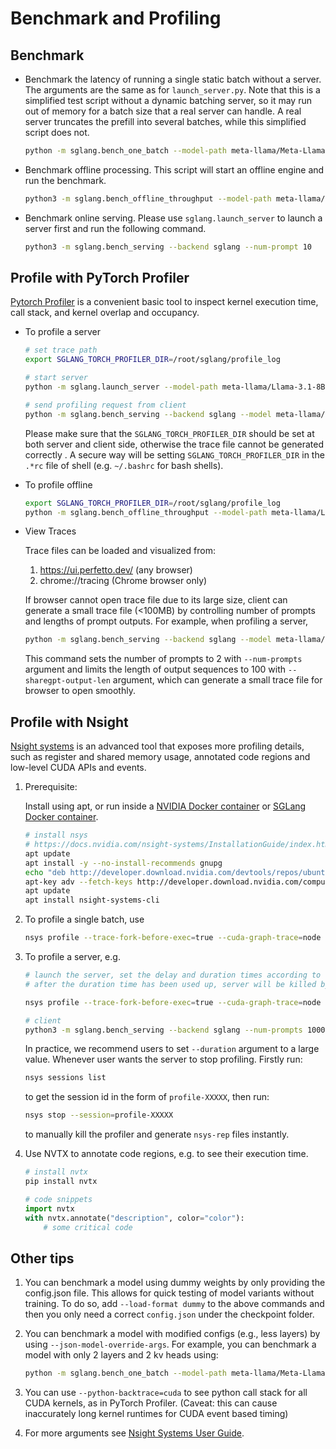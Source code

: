 # Benchmark and Profiling

## Benchmark

- Benchmark the latency of running a single static batch without a server. The arguments are the same as for `launch_server.py`.
  Note that this is a simplified test script without a dynamic batching server, so it may run out of memory for a batch size that a real server can handle. A real server truncates the prefill into several batches, while this simplified script does not.

  ```bash
  python -m sglang.bench_one_batch --model-path meta-llama/Meta-Llama-3.1-8B-Instruct --batch 32 --input-len 256 --output-len 32
  ```

- Benchmark offline processing. This script will start an offline engine and run the benchmark.

  ```bash
  python3 -m sglang.bench_offline_throughput --model-path meta-llama/Meta-Llama-3.1-8B-Instruct --num-prompts 10
  ```

- Benchmark online serving. Please use `sglang.launch_server` to launch a server first and run the following command.

  ```bash
  python3 -m sglang.bench_serving --backend sglang --num-prompt 10
  ```

## Profile with PyTorch Profiler

[Pytorch Profiler](https://pytorch.org/tutorials/recipes/recipes/profiler_recipe.html) is a convenient basic tool to inspect kernel execution time, call stack, and kernel overlap and occupancy.

- To profile a server

  ```bash
  # set trace path
  export SGLANG_TORCH_PROFILER_DIR=/root/sglang/profile_log

  # start server
  python -m sglang.launch_server --model-path meta-llama/Llama-3.1-8B-Instruct

  # send profiling request from client
  python -m sglang.bench_serving --backend sglang --model meta-llama/Llama-3.1-8B-Instruct --num-prompts 10 --sharegpt-output-len 100 --profile
  ```

  Please make sure that the `SGLANG_TORCH_PROFILER_DIR` should be set at both server and client side, otherwise the trace file cannot be generated correctly . A secure way will be setting `SGLANG_TORCH_PROFILER_DIR` in the `.*rc` file of shell (e.g. `~/.bashrc` for bash shells).

- To profile offline

  ```bash
  export SGLANG_TORCH_PROFILER_DIR=/root/sglang/profile_log
  python -m sglang.bench_offline_throughput --model-path meta-llama/Llama-3.1-8B-Instruct --dataset-name random --num-prompts 10 --profile --mem-frac=0.8
  ```

- View Traces

  Trace files can be loaded and visualized from:

  1. https://ui.perfetto.dev/ (any browser)
  2. chrome://tracing (Chrome browser only)

  If browser cannot open trace file due to its large size,
  client can generate a small trace file (<100MB) by controlling number of prompts and lengths of prompt outputs.
  For example, when profiling a server,

  ```bash
  python -m sglang.bench_serving --backend sglang --model meta-llama/Llama-3.1-8B-Instruct --num-prompts 2 --sharegpt-output-len 100 --profile
  ```

  This command sets the number of prompts to 2 with `--num-prompts` argument and limits the length of output sequences to 100 with `--sharegpt-output-len` argument, which can generate a small trace file for browser to open smoothly.

## Profile with Nsight

[Nsight systems](https://docs.nvidia.com/nsight-systems/) is an advanced tool that exposes more profiling details, such as register and shared memory usage, annotated code regions and low-level CUDA APIs and events.

1. Prerequisite:

   Install using apt, or run inside a [NVIDIA Docker container](https://catalog.ngc.nvidia.com/orgs/nvidia/containers/pytorch/tags) or [SGLang Docker container](https://github.com/sgl-project/sglang/tree/main/docker).

   ```bash
   # install nsys
   # https://docs.nvidia.com/nsight-systems/InstallationGuide/index.html
   apt update
   apt install -y --no-install-recommends gnupg
   echo "deb http://developer.download.nvidia.com/devtools/repos/ubuntu$(source /etc/lsb-release; echo "$DISTRIB_RELEASE" | tr -d .)/$(dpkg --print-architecture) /" | tee /etc/apt/sources.list.d/nvidia-devtools.list
   apt-key adv --fetch-keys http://developer.download.nvidia.com/compute/cuda/repos/ubuntu1804/x86_64/7fa2af80.pub
   apt update
   apt install nsight-systems-cli
   ```

2. To profile a single batch, use

   ```bash
   nsys profile --trace-fork-before-exec=true --cuda-graph-trace=node python3 -m sglang.bench_one_batch --model meta-llama/Meta-Llama-3-8B --batch-size 64 --input-len 512
   ```

3. To profile a server, e.g.

   ```bash
   # launch the server, set the delay and duration times according to needs
   # after the duration time has been used up, server will be killed by nsys

   nsys profile --trace-fork-before-exec=true --cuda-graph-trace=node -o sglang.out --delay 60 --duration 70 python3 -m sglang.launch_server --model-path meta-llama/Llama-3.1-8B-Instruct --disable-radix-cache

   # client
   python3 -m sglang.bench_serving --backend sglang --num-prompts 1000 --dataset-name random --random-input 1024 --random-output 512
   ```

   In practice, we recommend users to set `--duration` argument to a large value. Whenever user wants the server to stop profiling. Firstly run:

   ```bash
   nsys sessions list
   ```

   to get the session id in the form of `profile-XXXXX`, then run:

   ```bash
   nsys stop --session=profile-XXXXX
   ```

   to manually kill the profiler and generate `nsys-rep` files instantly.

4. Use NVTX to annotate code regions, e.g. to see their execution time.

   ```bash
   # install nvtx
   pip install nvtx
   ```

   ```python
   # code snippets
   import nvtx
   with nvtx.annotate("description", color="color"):
       # some critical code
   ```

## Other tips

1. You can benchmark a model using dummy weights by only providing the config.json file. This allows for quick testing of model variants without training. To do so, add `--load-format dummy` to the above commands and then you only need a correct `config.json` under the checkpoint folder.
2. You can benchmark a model with modified configs (e.g., less layers) by using `--json-model-override-args`. For example, you can benchmark a model with only 2 layers and 2 kv heads using:

   ```bash
   python -m sglang.bench_one_batch --model-path meta-llama/Meta-Llama-3.1-8B-Instruct --batch 32 --input-len 256 --output-len 32 --load-format dummy --json-model-override-args '{"num_hidden_layers": 1, "num_key_value_heads": 1}'
   ```

3. You can use `--python-backtrace=cuda` to see python call stack for all CUDA kernels, as in PyTorch Profiler. (Caveat: this can cause inaccurately long kernel runtimes for CUDA event based timing)
4. For more arguments see [Nsight Systems User Guide](https://docs.nvidia.com/nsight-systems/UserGuide/index.html).
